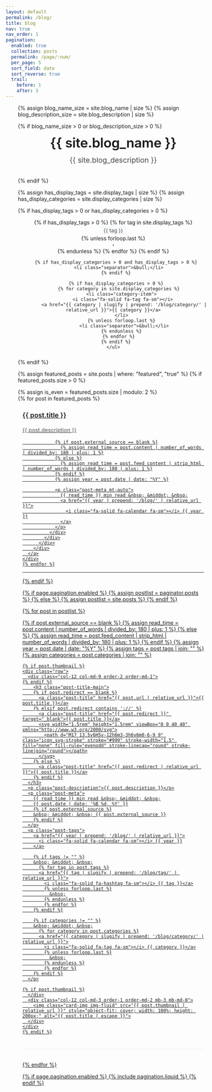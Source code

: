 ```yaml
---
layout: default
permalink: /blog/
title: blog
nav: true
nav_order: 1
pagination:
  enabled: true
  collection: posts
  permalink: /page/:num/
  per_page: 5
  sort_field: date
  sort_reverse: true
  trail:
    before: 1
    after: 3
---
```


<div class="post">

{% assign blog_name_size = site.blog_name | size %}
{% assign blog_description_size = site.blog_description | size %}

{% if blog_name_size > 0 or blog_description_size > 0 %}
  <div class="header-bar">
    <h1 class="blog-title">{{ site.blog_name }}</h1>
    <h2 class="blog-description">{{ site.blog_description }}</h2>
  </div>
{% endif %}

{% assign has_display_tags = site.display_tags | size %}
{% assign has_display_categories = site.display_categories | size %}

{% if has_display_tags > 0 or has_display_categories > 0 %}
  <div class="tag-category-list">
    <ul class="p-0 m-0 d-flex flex-wrap align-items-center justify-content-center">
      {% if has_display_tags > 0 %}
        {% for tag in site.display_tags %}
          <li class="tag-item">
            <i class="fa-solid fa-hashtag fa-sm"></i> 
            <a href="{{ tag | slugify | prepend: '/blog/tag/' | relative_url }}">{{ tag }}</a>
          </li>
          {% unless forloop.last %}
            <li class="separator">&bull;</li>
          {% endunless %}
        {% endfor %}
      {% endif %}
      
      {% if has_display_categories > 0 and has_display_tags > 0 %}
        <li class="separator">&bull;</li>
      {% endif %}
      
      {% if has_display_categories > 0 %}
        {% for category in site.display_categories %}
          <li class="category-item">
            <i class="fa-solid fa-tag fa-sm"></i> 
            <a href="{{ category | slugify | prepend: '/blog/category/' | relative_url }}">{{ category }}</a>
          </li>
          {% unless forloop.last %}
            <li class="separator">&bull;</li>
          {% endunless %}
        {% endfor %}
      {% endif %}
    </ul>
  </div>
{% endif %}

{% assign featured_posts = site.posts | where: "featured", "true" %}
{% if featured_posts.size > 0 %}
<br>

<div class="container-fluid featured-posts">
  {% assign is_even = featured_posts.size | modulo: 2 %}
  <div class="row row-cols-2 row-cols-md-2 row-cols-lg-{% if featured_posts.size <= 2 or is_even == 0 %}2{% else %}3{% endif %}">
    {% for post in featured_posts %}
    <div class="col mb-4">
      <a href="{{ post.url | relative_url }}">
        <div class="card hoverable h-100">
          <div class="row g-0 h-100">
            <div class="col-12">
              <div class="card-body d-flex flex-column">
                <div class="float-right">
                  <i class="fa-solid fa-thumbtack fa-xs"></i>
                </div>
                <h3 class="card-title text-lowercase">{{ post.title }}</h3>
                <p class="card-text flex-grow-1">{{ post.description }}</p>

                {% if post.external_source == blank %}
                  {% assign read_time = post.content | number_of_words | divided_by: 180 | plus: 1 %}
                {% else %}
                  {% assign read_time = post.feed_content | strip_html | number_of_words | divided_by: 180 | plus: 1 %}
                {% endif %}
                {% assign year = post.date | date: "%Y" %}

                <p class="post-meta mt-auto">
                  {{ read_time }} min read &nbsp; &middot; &nbsp;
                  <a href="{{ year | prepend: '/blog/' | relative_url }}">
                    <i class="fa-solid fa-calendar fa-sm"></i> {{ year }}
                  </a>
                </p>
              </div>
            </div>
          </div>
        </div>
      </a>
    </div>
    {% endfor %}
  </div>
</div>
<hr>

{% endif %}

<ul class="post-list">

  {% if page.pagination.enabled %}
    {% assign postlist = paginator.posts %}
  {% else %}
    {% assign postlist = site.posts %}
  {% endif %}

  {% for post in postlist %}

  {% if post.external_source == blank %}
    {% assign read_time = post.content | number_of_words | divided_by: 180 | plus: 1 %}
  {% else %}
    {% assign read_time = post.feed_content | strip_html | number_of_words | divided_by: 180 | plus: 1 %}
  {% endif %}
  {% assign year = post.date | date: "%Y" %}
  {% assign tags = post.tags | join: "" %}
  {% assign categories = post.categories | join: "" %}

  <li class="post-item">

    {% if post.thumbnail %}
    <div class="row">
      <div class="col-12 col-md-9 order-2 order-md-1">
    {% endif %}
        <h3 class="post-title-main">
        {% if post.redirect == blank %}
          <a class="post-title" href="{{ post.url | relative_url }}">{{ post.title }}</a>
        {% elsif post.redirect contains '://' %}
          <a class="post-title" href="{{ post.redirect }}" target="_blank">{{ post.title }}</a>
          <svg width="1.5rem" height="1.5rem" viewBox="0 0 40 40" xmlns="http://www.w3.org/2000/svg">
            <path d="M17 13.5v6H5v-12h6m3-3h6v6m0-6-9 9" class="icon_svg-stroke" stroke="#999" stroke-width="1.5" fill="none" fill-rule="evenodd" stroke-linecap="round" stroke-linejoin="round"></path>
          </svg>
        {% else %}
          <a class="post-title" href="{{ post.redirect | relative_url }}">{{ post.title }}</a>
        {% endif %}
      </h3>
      <p class="post-description">{{ post.description }}</p>
      <p class="post-meta">
        {{ read_time }} min read &nbsp; &middot; &nbsp;
        {{ post.date | date: '%B %d, %Y' }}
        {% if post.external_source %}
        &nbsp; &middot; &nbsp; {{ post.external_source }}
        {% endif %}
      </p>
      <p class="post-tags">
        <a href="{{ year | prepend: '/blog/' | relative_url }}">
          <i class="fa-solid fa-calendar fa-sm"></i> {{ year }}
        </a>

        {% if tags != "" %}
        &nbsp; &middot; &nbsp;
          {% for tag in post.tags %}
          <a href="{{ tag | slugify | prepend: '/blog/tag/' | relative_url }}">
            <i class="fa-solid fa-hashtag fa-sm"></i> {{ tag }}</a>
            {% unless forloop.last %}
              &nbsp;
            {% endunless %}
            {% endfor %}
        {% endif %}

        {% if categories != "" %}
        &nbsp; &middot; &nbsp;
          {% for category in post.categories %}
          <a href="{{ category | slugify | prepend: '/blog/category/' | relative_url }}">
            <i class="fa-solid fa-tag fa-sm"></i> {{ category }}</a>
            {% unless forloop.last %}
              &nbsp;
            {% endunless %}
            {% endfor %}
        {% endif %}
      </p>

    {% if post.thumbnail %}
      </div>
      <div class="col-12 col-md-3 order-1 order-md-2 mb-3 mb-md-0">
        <img class="card-img img-fluid" src="{{ post.thumbnail | relative_url }}" style="object-fit: cover; width: 100%; height: 200px;" alt="{{ post.title | escape }}">
      </div>
    </div>
    {% endif %}
  </li>

  {% endfor %}

</ul>

{% if page.pagination.enabled %}
{% include pagination.liquid %}
{% endif %}

</div>

<style>
/* =================  GLOBAL CONTAINER  ================= */
.post {
  width: 100%;
  max-width: 800px;
  padding: 0 1rem;
  margin: 0 auto;
}

.header-bar {
  text-align: center;
  margin-bottom: 2rem;
  width: 100%;
}

.post-list {
  list-style: none;
  padding: 0;
  margin: 0 auto;
  width: 100%;
}

.featured-posts {
  margin: 0 auto;
  width: 100%;
}

/* =================  MOBILE FIRST TYPOGRAPHY  ================= */
.blog-title {
  font-size: 1.4rem;
  line-height: 1.4;
  margin: 0;
  text-align: center;
  font-weight: 600;
  letter-spacing: -0.01em;
}

.blog-description {
  font-size: 0.9rem;
  line-height: 1.4;
  margin: 0.75rem 0;
  font-weight: 400;
  opacity: 0.8;
}

.post-title-main {
  font-size: 1.1rem;
  line-height: 1.4;
  margin-bottom: 0.5rem;
  font-weight: 600;
}

.post-title {
  word-wrap: break-word;
  hyphens: auto;
}

.post-description {
  font-size: 0.85rem;
  line-height: 1.5;
  margin-bottom: 0.5rem;
  color: #555;
}

.post-meta {
  font-size: 0.75rem;
  color: #666;
  margin-bottom: 0.3rem;
}

.post-tags {
  font-size: 0.7rem;
  margin-bottom: 1rem;
}

.post-item {
  margin-bottom: 2rem;
  padding-bottom: 1.5rem;
  border-bottom: 1px solid #eee;
}

.post-list {
  list-style: none;
  padding: 0;
}

/* =================  TAG/CATEGORY LIST  ================= */
.tag-category-list {
  width: 100%;
  margin-bottom: 1.5rem;
  text-align: center;
}

.tag-category-list ul {
  list-style: none;
  gap: 0.5rem;
  flex-wrap: wrap;
  justify-content: center;
  margin: 0;
  padding: 0;
}

.tag-item,
.category-item {
  white-space: nowrap;
  margin: 0.25rem;
}

.tag-item a,
.category-item a {
  text-decoration: none;
  padding: 0.25rem 0.5rem;
  border-radius: 0.25rem;
  background-color: #f8f9fa;
  color: #495057;
  font-size: 0.75rem;
  transition: all 0.2s ease;
}

.tag-item a:hover,
.category-item a:hover {
  background-color: #e9ecef;
  color: #212529;
}

.separator {
  color: #999;
  margin: 0 0.3rem;
  font-weight: bold;
}

/* =================  CARD STYLES  ================= */
.card-title {
  font-size: 0.9rem;
  line-height: 1.3;
  word-wrap: break-word;
  font-weight: 600;
}

.card-text {
  font-size: 0.8rem;
  line-height: 1.4;
  color: #555;
}

.featured-posts .col {
  padding-left: 0.5rem;
  padding-right: 0.5rem;
}

/* =================  SMALL MOBILE (≤ 375px)  ================= */
@media (max-width: 375px) {
  .blog-title {
    font-size: 1.2rem;
    line-height: 1.3;
  }
  
  .blog-description {
    font-size: 0.8rem;
  }
  
  .post-title-main {
    font-size: 1rem;
  }
  
  .post-description {
    font-size: 0.8rem;
  }
  
  .card-title {
    font-size: 0.85rem;
  }
  
  .card-text {
    font-size: 0.75rem;
  }
}

/* =================  TABLET (≥ 768px)  ================= */
@media (min-width: 768px) {
  .post {
    max-width: 900px;
    padding: 0 2rem;
  }
  
  .blog-title {
    font-size: 2.2rem;
    line-height: 1.2;
  }
  
  .blog-description {
    font-size: 1.2rem;
  }
  
  .post-title-main {
    font-size: 1.4rem;
  }
  
  .post-description {
    font-size: 1rem;
    color: #666;
  }
  
  .post-meta {
    font-size: 0.85rem;
  }
  
  .post-tags {
    font-size: 0.8rem;
  }
  
  .card-title {
    font-size: 1.1rem;
  }
  
  .card-text {
    font-size: 0.9rem;
  }
  
  .tag-item a,
  .category-item a {
    font-size: 0.85rem;
  }

  .featured-posts .col {
    padding-left: 0.75rem;
    padding-right: 0.75rem;
  }
}

/* =================  DESKTOP (≥ 1024px)  ================= */
@media (min-width: 1024px) {
  .post {
    max-width: 1000px;
    padding: 0 3rem;
  }
  
  .blog-title {
    font-size: 2.5rem;
    line-height: 1.1;
  }
  
  .blog-description {
    font-size: 1.3rem;
  }
  
  .post-title-main {
    font-size: 1.5rem;
  }
  
  .post-description {
    font-size: 1.05rem;
  }
  
  .post-meta {
    font-size: 0.9rem;
  }
  
  .post-tags {
    font-size: 0.85rem;
  }
  
  .card-title {
    font-size: 1.2rem;
  }
  
  .card-text {
    font-size: 0.95rem;
  }
  
  .tag-item a,
  .category-item a {
    font-size: 0.9rem;
  }

  .featured-posts .col {
    padding-left: 1rem;
    padding-right: 1rem;
  }
}

/* =================  DARK THEME  ================= */
@media (prefers-color-scheme: dark) {
  .post-meta {
    color: #aaa;
  }

  .post-description {
    color: #ccc;
  }

  .separator {
    color: #777;
  }

  .post-item {
    border-bottom-color: #333;
  }

  .tag-item a,
  .category-item a {
    background-color: #2d3748;
    color: #e2e8f0;
  }

  .tag-item a:hover,
  .category-item a:hover {
    background-color: #4a5568;
    color: #fff;
  }

  .card-text {
    color: #ccc;
  }
}
</style>